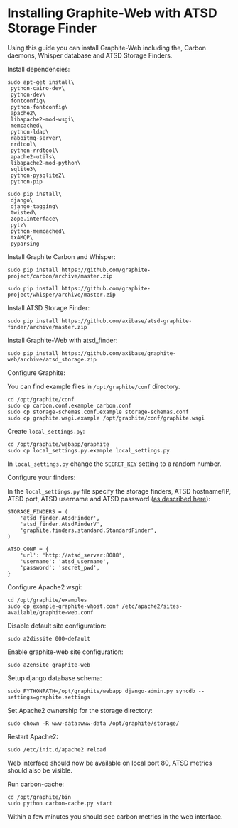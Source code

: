 # Installing Graphite-Web with ATSD Storage Finder

Using this guide you can install Graphite-Web including the, Carbon daemons, Whisper database and ATSD Storage Finders.

Install dependencies:

```
sudo apt-get install\
 python-cairo-dev\
 python-dev\
 fontconfig\
 python-fontconfig\
 apache2\
 libapache2-mod-wsgi\
 memcached\
 python-ldap\
 rabbitmq-server\
 rrdtool\
 python-rrdtool\
 apache2-utils\
 libapache2-mod-python\
 sqlite3\
 python-pysqlite2\
 python-pip
```

```
sudo pip install\
 django\
 django-tagging\
 twisted\
 zope.interface\
 pytz\
 python-memcached\
 txAMQP\
 pyparsing
```

Install Graphite Carbon and Whisper:

```
sudo pip install https://github.com/graphite-project/carbon/archive/master.zip
```

```
sudo pip install https://github.com/graphite-project/whisper/archive/master.zip
```

Install ATSD Storage Finder:

```
sudo pip install https://github.com/axibase/atsd-graphite-finder/archive/master.zip
```

Install Graphite-Web with atsd_finder:

```
sudo pip install https://github.com/axibase/graphite-web/archive/atsd_storage.zip
```

Configure Graphite:

You can find example files in `/opt/graphite/conf` directory.

```
cd /opt/graphite/conf
sudo cp carbon.conf.example carbon.conf
sudo cp storage-schemas.conf.example storage-schemas.conf
sudo cp graphite.wsgi.example /opt/graphite/conf/graphite.wsgi
```

Create `local_settings.py`:

```
cd /opt/graphite/webapp/graphite
sudo cp local_settings.py.example local_settings.py
```

In `local_settings.py` change the `SECRET_KEY` setting to a random number.

Configure your finders:

In the `local_settings.py` file specify the storage finders, ATSD hostname/IP, ATSD port, ATSD username and ATSD password ([as described here](https://axibase.com/products/axibase-time-series-database/writing-data/graphite-format/storage-finder/)):

```
STORAGE_FINDERS = (
    'atsd_finder.AtsdFinder',
    'atsd_finder.AtsdFinderV',
    'graphite.finders.standard.StandardFinder',
)
```

```
ATSD_CONF = {
    'url': 'http://atsd_server:8088',
    'username': 'atsd_username',
    'password': 'secret_pwd',
}
```

Configure Apache2 wsgi:

```
cd /opt/graphite/examples
sudo cp example-graphite-vhost.conf /etc/apache2/sites-available/graphite-web.conf
```

Disable default site configuration:

```
sudo a2dissite 000-default
```

Enable graphite-web site configuration:

```
sudo a2ensite graphite-web
```

Setup django database schema:

```
sudo PYTHONPATH=/opt/graphite/webapp django-admin.py syncdb --settings=graphite.settings
```

Set Apache2 ownership for the storage directory:

```
sudo chown -R www-data:www-data /opt/graphite/storage/
```

Restart Apache2:

```
sudo /etc/init.d/apache2 reload
```

Web interface should now be available on local port 80, ATSD metrics should also be visible.

Run carbon-cache:

```
cd /opt/graphite/bin
sudo python carbon-cache.py start
```

Within a few minutes you should see carbon metrics in the web interface.

